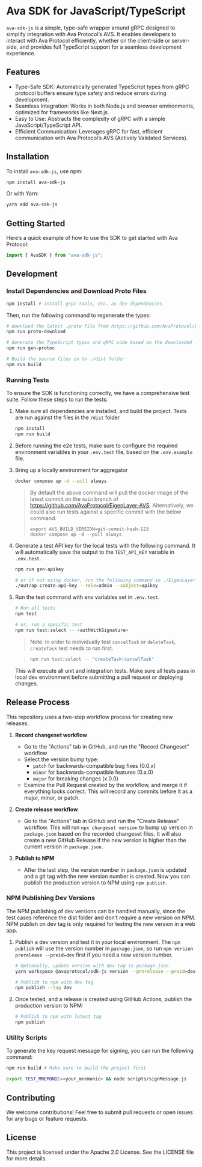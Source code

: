 # Ava SDK for JavaScript/TypeScript

`ava-sdk-js` is a simple, type-safe wrapper around gRPC designed to simplify integration with Ava Protocol’s AVS. It enables developers to interact with Ava Protocol efficiently, whether on the client-side or server-side, and provides full TypeScript support for a seamless development experience.

## Features

- Type-Safe SDK: Automatically generated TypeScript types from gRPC protocol buffers ensure type safety and reduce errors during development.
- Seamless Integration: Works in both Node.js and browser environments, optimized for frameworks like Next.js.
- Easy to Use: Abstracts the complexity of gRPC with a simple JavaScript/TypeScript API.
- Efficient Communication: Leverages gRPC for fast, efficient communication with Ava Protocol’s AVS (Actively Validated Services).

## Installation

To install `ava-sdk-js`, use npm:

```bash
npm install ava-sdk-js
```

Or with Yarn:

```bash
yarn add ava-sdk-js
```

## Getting Started

Here’s a quick example of how to use the SDK to get started with Ava Protocol:

```typescript
import { AvaSDK } from "ava-sdk-js";
```

## Development

### Install Dependencies and Download Proto Files

```bash
npm install # install grpc-tools, etc. as dev dependencies
```

Then, run the following command to regenerate the types:

```bash
# download the latest .proto file from https://github.com/AvaProtocol/EigenLayer-AVS
npm run proto-download

# Generate the TypeScript types and gRPC code based on the downloaded .proto file
npm run gen-protoc

# Build the source files in to ./dist folder
npm run build
```

### Running Tests

To ensure the SDK is functioning correctly, we have a comprehensive test suite. Follow these steps to run the tests:

1. Make sure all dependencies are installed, and build the project. Tests are run against the files in the `/dist` folder
   ```bash
   npm install
   npm run build
   ```
2. Before running the e2e tests, make sure to configure the required environment variables in your `.env.test` file, based on the `.env.example` file.

3. Bring up a locally environment for aggregator

   ```bash
   docker compose up -d --pull always
   ```

   > By default the above command will pull the docker image of the latest commit on the `main` branch of https://github.com/AvaProtocol/EigenLayer-AVS. Alternatively, we could also run tests against a specific commit with the below command.
   >
   > ```
   > export AVS_BUILD_VERSION=git-commit-hash-123
   > docker compose up -d --pull always
   > ```

4. Generate a test API key for the local tests with the following command. It will automatically save the output to the `TEST_API_KEY` variable in `.env.test`.

   ```bash
   npm run gen-apikey

   # or if not using docker, run the following command in ./EigenLayer-AVS/out
   ./out/ap create-api-key --role=admin --subject=apikey
   ```

5. Run the test command with env variables set in `.env.test`.

   ```bash
   # Run all tests
   npm test

   # or, run a specific test
   npm run test:select -- <authWithSignature>
   ```

   > Note: In order to individually test `cancelTask` or `deleteTask`, `createTask` test needs to run first.

   > ```bash
   > npm run test:select -- "createTask|cancelTask"
   > ```

   This will execute all unit and integration tests. Make sure all tests pass in local dev environment before submitting a pull request or deploying changes.

## Release Process

This repository uses a two-step workflow process for creating new releases:

1. **Record changeset workflow**

   - Go to the "Actions" tab in GitHub, and run the "Record Changeset" workflow
   - Select the version bump type:
     - `patch` for backwards-compatible bug fixes (0.0.x)
     - `minor` for backwards-compatible features (0.x.0)
     - `major` for breaking changes (x.0.0)
   - Examine the Pull Request created by the workflow, and merge it if everything looks correct. This will record any commits before it as a major, minor, or patch.

2. **Create release workflow**
   - Go to the "Actions" tab in GitHub and run the "Create Release" workflow. This will run `npx changeset version` to bump up version in `package.json` based on the recorded changeset files. It will also create a new GitHub Release if the new version is higher than the current version in `package.json`.
3. **Publish to NPM**
   - After the last step, the version number in `package.json` is updated and a git tag with the new version number is created. Now you can publish the production version to NPM using `npm publish`.

### NPM Publishing Dev Versions

The NPM publishing of dev versions can be handled manually, since the test cases reference the dist folder and don’t require a new version on NPM. NPM publish on dev tag is only required for testing the new version in a web app.

1. Publish a dev version and test it in your local environment. The `npm publish` will use the version number in `package.json`, so run `npm version prerelease --preid=dev` first if you need a new version number.

   ```bash
   # Optionally, update version with dev tag in package.json
   yarn workspace @avaprotocol/sdk-js version --prerelease --preid=dev

   # Publish to npm with dev tag
   npm publish --tag dev
   ```

2. Once tested, and a release is created using GitHub Actions, publish the production version to NPM:
   ```bash
   # Publish to npm with latest tag
   npm publish
   ```

### Utility Scripts

To generate the key request message for signing, you can run the following command:

```bash
npm run build # Make sure to build the project first

export TEST_MNEMONIC=<your_mnemonic> && node scripts/signMessage.js
```

## Contributing

We welcome contributions! Feel free to submit pull requests or open issues for any bugs or feature requests.

## License

This project is licensed under the Apache 2.0 License. See the LICENSE file for more details.
